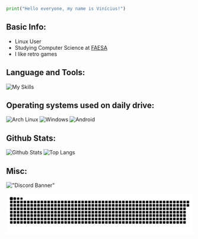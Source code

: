 ```python
print("Hello everyone, my name is Vinícius!")
```
## Basic Info:

- Linux User
- Studying Computer Science at [FAESA](https://www.faesa.br/)
- I like retro games

## Language and Tools:

![My Skills](https://skillicons.dev/icons?i=git,bash,python,js,linux,lua,arduino,vscode,github&theme=light)

## Operating systems used on daily drive:

![Arch Linux](https://img.shields.io/badge/Arch_Linux-1793D1?style=for-the-badge&logo=arch-linux&logoColor=white) ![Windows](https://img.shields.io/badge/Windows-0078D6?style=for-the-badge&logo=windows&logoColor=white) ![Android](https://img.shields.io/badge/Android-3DDC84?style=for-the-badge&logo=android&logoColor=white)

## Github Stats:

![Github Stats](https://github-readme-stats.vercel.app/api?hide_title=false&hide_rank=false&show_icons=true&include_all_commits=true&count_private=true&disable_animations=false&theme=dracula&locale=pt-br&hide_border=false&username=viniciuscgobbi) ![Top Langs](https://github-readme-stats.vercel.app/api/top-langs/?username=viniciuscgobbi&langs_count=15&layout=compact&card_width=400px&theme=dracula)

## Misc:

!["Discord Banner"](https://discord.c99.nl/widget/theme-1/582357574796443659.png)

!["Snake Animation"](https://raw.githubusercontent.com/Viniciuscgobbi/Viniciuscgobbi/output/github-contribution-grid-snake.svg)

